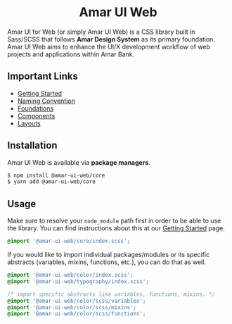 <h1 align="center">Amar UI Web</h1>

Amar UI for Web (or simply Amar UI Web) is a CSS library built in Sass/SCSS that
follows **Amar Design System** as its primary foundation. Amar UI Web aims to
enhance the UI/X development workflow of web projects and applications within
Amar Bank.

## Important Links

- [Getting Started](https://amar-ui.tunaiku.com/introduction/getting-started)
- [Naming Convention](https://amar-ui.tunaiku.com/introduction/naming-convention)
- [Foundations](https://amar-ui.tunaiku.com/foundations)
- [Components](https://amar-ui.tunaiku.com/components)
- [Layouts](https://amar-ui.tunaiku.com/layouts)

## Installation

Amar UI Web is available via **package managers**.

```bash
$ npm install @amar-ui-web/core
$ yarn add @amar-ui-web/core
```

## Usage

Make sure to resolve your `node_module` path first in order to be able to use
the library. You can find instructions about this at our
[Getting Started](https://amar-ui.tunaiku.com/introduction/getting-started)
page.

```scss
@import '@amar-ui-web/core/index.scss';
```

If you would like to import individual packages/modules or its specific
abstracts (variables, mixins, functions, etc.), you can do that as well.

```scss
@import '@amar-ui-web/color/index.scss';
@import '@amar-ui-web/typography/index.scss';
```

```scss
/* import specific abstracts like variables, functions, mixins. */
@import '@amar-ui-web/color/scss/variables';
@import '@amar-ui-web/color/scss/mixins';
@import '@amar-ui-web/color/scss/functions';
```
